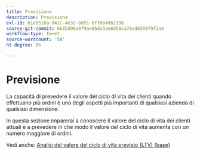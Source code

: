 ```yaml
---
title: Previsione
description: Previsione
exl-id: 61e0516a-941c-4e32-b051-6ff664962198
source-git-commit: 6b1bd96a0f9ae8bda3ae8db8ca78ad655079f2a4
workflow-type: tm+mt
source-wordcount: '58'
ht-degree: 0%

---
```


# Previsione

La capacità di prevedere il valore del ciclo di vita dei clienti quando effettuano più ordini è uno degli aspetti più importanti di qualsiasi azienda di qualsiasi dimensione.

In questa sezione imparerai a conoscere il valore del ciclo di vita dei clienti attuali e a prevedere in che modo il valore del ciclo di vita aumenta con un numero maggiore di ordini.

Vedi anche: [Analisi del valore del ciclo di vita previsto (LTV) (base)](../../data-analyst/analysis/ess-expected-ltv.md)
